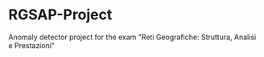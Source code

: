 # RGSAP-Project
Anomaly detector project for the exam "Reti Geografiche: Struttura, Analisi e Prestazioni"
